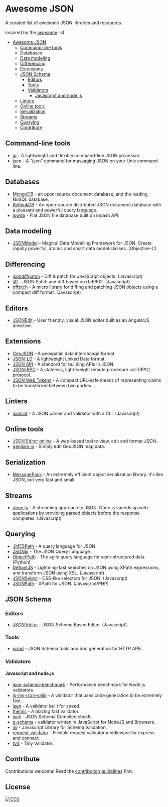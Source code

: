 # Awesome JSON
A curated list of awesome JSON libraries and resources.

Inspired by the [awesome](https://github.com/sindresorhus/awesome) list.

* [Awesome JSON](#awesome-json)
  * [Command-line tools](#command-line-tools)
  * [Databases](#databases)
  * [Data modeling](#data-modeling)
  * [Differencing](#differencing)
  * [Extensions](#extensions)
  * [JSON Schema](#json-schema)
    * [Editors](#editors)
    * [Tools](#tools)
    * [Validators](#validators)
      * [Javascript and node.js](#nodejs)
  * [Linters](#linters)
  * [Online tools](#online-tools)
  * [Serialization](#serialization)
  * [Streams](#streams)
  * [Querying](#querying)
  * [Contribute](#contribute)

## Command-line tools
* [jq](http://stedolan.github.io/jq/) - A lightweight and flexible command-line JSON processor.
* [json](http://trentm.com/json) - A "json" command for massaging JSON on your Unix command line.

## Databases
* [MongoDB](https://www.mongodb.org/) - an open-source document database, and the leading NoSQL database.
* [RethinkDB](http://www.rethinkdb.com/) - An open-source distributed JSON document database with a pleasant and powerful query language.
* [lowdb](https://github.com/typicode/lowdb) - Flat JSON file database built on lodash API.

## Data modeling
* [JSONModel](http://www.jsonmodel.com/) - Magical Data Modelling Framework for JSON. Create rapidly powerful, atomic and smart data model classes. (Objective-C)

## Differencing
* [jsondiffpatch](https://github.com/benjamine/jsondiffpatch) - Diff & patch for JavaScript objects. (Javascript)
* [jiff](https://github.com/cujojs/jiff) - JSON Patch and diff based on rfc6902. (Javascript)
* [dffptch](https://github.com/paldepind/dffptch) - A micro library for diffing and patching JSON objects using a compact diff format. (Javascript)

## Editors
* [JSONEdit](http://mb21.github.io/JSONedit/) - User friendly, visual JSON editor built as an AngularJS directive.

## Extensions
* [GeoJSON](http://geojson.org/) - A geospatial data interchange format.
* [JSON-LD](http://json-ld.org/) - A lightweight Linked Data format.
* [JSON API](http://jsonapi.org/) - A standard for building APIs in JSON.
* [JSON-RPC](http://www.jsonrpc.org/) - A stateless, light-weight remote procedure call (RPC) protocol. 
* [JSON Web Tokens](http://jwt.io/) - A compact URL-safe means of representing claims to be transferred between two parties.

## Linters
* [jsonlint](https://github.com/zaach/jsonlint) - A JSON parser and validator with a CLI. (Javascript)

## Online tools
* [JSON Editor online](http://jsoneditoronline.org/) - A web-based tool to view, edit and format JSON.
* [geojson.io](http://geojson.io/) - Simply edit GeoJSON map data.

## Serialization
* [MessagePack](http://msgpack.org/) - An extremely efficient object serialization library. It's like JSON, but very fast and small.

## Streams
* [oboe.js](http://oboejs.com/) - A streaming approach to JSON. Oboe.js speeds up web applications by providing parsed objects before the response completes. (Javascript)

## Querying
* [JMESPath](http://jmespath.org/) - A query language for JSON.
* [JSONiq](http://www.jsoniq.org/) - The JSON Query Language.
* [ObjectPath](http://objectpath.org/) - The agile query language for semi-structured data. (Python)
* [DefiantJS](http://www.defiantjs.com/) - Lightning-fast searches on JSON using XPath expressions, and transform JSON using XSL. (Javascript)
* [JSONSelect](http://jsonselect.org/) - CSS-like selectors for JSON. (Javascript)
* [JSONPath](http://goessner.net/articles/JsonPath/) - XPath for JSON. (Javascript/PHP)

## JSON Schema

### Editors
* [JSON Editor](https://github.com/jdorn/json-editor) - JSON Schema Based Editor. (Javascript)

### Tools
* [prmd](https://github.com/interagent/prmd) - JSON Schema tools and doc generation for HTTP APIs.

### Validators

#### Javascript and node.js
* [json-schema-benchmark](https://github.com/ebdrup/json-schema-benchmark) - Performance benchmark for Node.js validators.
* [is-my-json-valid](https://github.com/mafintosh/is-my-json-valid) - A validator that uses code generation to be extremely fast.
* [jsen](https://github.com/bugventure/jsen) - A validator built for speed.
* [themis](https://github.com/playlyfe/themis) - A blazing fast validator.
* [jsck](https://github.com/pandastrike/jsck) - JSON Schema Compiled checK.
* [z-schema](https://github.com/zaggino/z-schema) - validator written in JavaScript for NodeJS and Browsers.
* [jjv](https://github.com/acornejo/jjv) - Javascript Library for Schema Validation.
* [request-validator](https://github.com/bugventure/request-validator) - Flexible request validator middleware for express and connect.
* [tv4](https://github.com/geraintluff/tv4) - Tiny Validator.
## Contribute
Contributions welcome! Read the [contribution guidelines](CONTRIBUTING.md) first.

## License
[![CC0](http://i.creativecommons.org/p/zero/1.0/88x31.png)](http://creativecommons.org/publicdomain/zero/1.0/)
